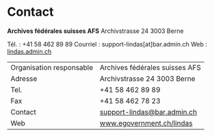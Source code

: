 # Contact

**Archives fédérales suisses AFS**<bar>
Archivstrasse 24
3003 Berne

Tél. : +41 58 462 89 89
Courriel : support-lindas[at]bar.admin.ch
Web : [lindas.admin.ch](https://lindas.admin.ch)


|                          |                                |
| ------------------------ | ------------------------------ |
| Organisation responsable | Archives fédérales suisses AFS |
| Adresse                  | Archivstrasse 24 3003 Berne    |
| Tel.                     | +41 58 462 89 89               |
| Fax                      | +41 58 462 78 23               |
| Contact                  | support-lindas@bar.admin.ch    |
| Web                      | www.egovernment.ch/lindas      |
